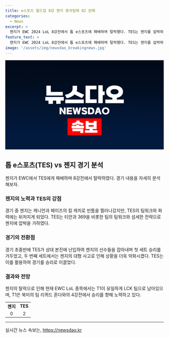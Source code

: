 ```yaml
---
title: e스포츠 월드컵 8강 젠지 중국팀에 02 완패
categories:
  - News
excerpt: >
  젠지가 EWC 2024 LoL 8강전에서 톱 e스포츠에 패배하며 탈락했다. TES는 젠지를 압박하며 승리했고, 두 세트 모두 지배적인 경기력을 보였다. 이에 젠지는 8강전에서 탈락하며, EWC에서 남은 대진표에는 T1만이 남게 되었다. T1은 북미의 팀리퀴드 혼다와의 4강전에서 우승을 향한 경쟁을 이어갈 예정이다.
feature_text: >
  젠지가 EWC 2024 LoL 8강전에서 톱 e스포츠에 패배하며 탈락했다. TES는 젠지를 압박하며 승리했고, 두 세트 모두 지배적인 경기력을 보였다. 이에 젠지는 8강전에서 탈락하며, EWC에서 남은 대진표에는 T1만이 남게 되었다. T1은 북미의 팀리퀴드 혼다와의 4강전에서 우승을 향한 경쟁을 이어갈 예정이다.
image: '/assets/img/newsdao_breakingnews.jpg'
---
```


<p><img src="/assets/img/newsdao_breakingnews.jpg" alt="pcversion 속보" /></p>

<h2 data-ke-size="size26">톱 e스포츠(TES) vs 젠지 경기 분석</h2>

<p data-ke-size="size16">젠지가 EWC에서 TES에게 패배하며 8강전에서 탈락하였다. 경기 내용을 자세히 분석해보자.</p>

<h3>젠지의 노력과 TES의 강점</h3>

<p data-ke-size="size16">경기 중 젠지는 캐니언과 페이즈의 킬 캐치로 빈틈을 찔러나갔지만, TES의 팀워크와 화력에는 뒤처지게 되었다. TES는 티안과 369을 비롯한 팀의 팀워크와 섬세한 전략으로 젠지에 압박을 가하였다.</p>

<h3>경기의 전환점</h3>

<p data-ke-size="size16">경기 초중반에 TES가 상대 본진에 난입하여 젠지의 선수들을 잡아내며 첫 세트 승리를 거두었고, 두 번째 세트에서는 젠지의 대형 사고로 인해 상황을 더욱 악화시켰다. TES는 이를 활용하여 경기를 승리로 이끌었다.</p>

<h3>결과와 전망</h3>

<p data-ke-size="size16">젠지의 탈락으로 인해 현재 EWC LoL 종목에서는 T1이 유일하게 LCK 팀으로 남아있으며, T1은 북미의 팀 리퀴드 혼다와의 4강전에서 승리를 향해 노력하고 있다.</p>

<table style="width: 100%;">
<tbody>
<tr>
<td style="text-align: center; height: 17px;"><b>젠지</b></td>
<td style="text-align: center; height: 17px;"><b>TES</b></td>
</tr>
<tr>
<td style="text-align: center; height: 17px;">0</td>
<td style="text-align: center; height: 17px;">2</td>
</tr>
</tbody>
</table>

<hr>
실시간 뉴스 속보는, <a href="https://newsdao.kr" rel="dofollow">https://newsdao.kr</a>


